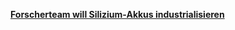 [**Forscherteam will Silizium-Akkus industrialisieren**](https://www.energate-messenger.de/news/183138/forscherteam-will-silizium-akkus-industrialisieren)